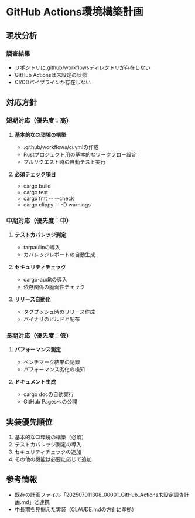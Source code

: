 # GitHub Actions環境構築計画

## 現状分析

### 調査結果
- リポジトリに.github/workflowsディレクトリが存在しない
- GitHub Actionsは未設定の状態
- CI/CDパイプラインが存在しない

## 対応方針

### 短期対応（優先度：高）
1. **基本的なCI環境の構築**
   - .github/workflows/ci.ymlの作成
   - Rustプロジェクト用の基本的なワークフロー設定
   - プルリクエスト時の自動テスト実行

2. **必須チェック項目**
   - cargo build
   - cargo test
   - cargo fmt -- --check
   - cargo clippy -- -D warnings

### 中期対応（優先度：中）
1. **テストカバレッジ測定**
   - tarpaulinの導入
   - カバレッジレポートの自動生成

2. **セキュリティチェック**
   - cargo-auditの導入
   - 依存関係の脆弱性チェック

3. **リリース自動化**
   - タグプッシュ時のリリース作成
   - バイナリのビルドと配布

### 長期対応（優先度：低）
1. **パフォーマンス測定**
   - ベンチマーク結果の記録
   - パフォーマンス劣化の検知

2. **ドキュメント生成**
   - cargo docの自動実行
   - GitHub Pagesへの公開

## 実装優先順位
1. 基本的なCI環境の構築（必須）
2. テストカバレッジ測定の導入
3. セキュリティチェックの追加
4. その他の機能は必要に応じて追加

## 参考情報
- 既存の計画ファイル「202507011308_00001_GitHub_Actions未設定調査計画.md」と連携
- 中長期を見据えた実装（CLAUDE.mdの方針に準拠）